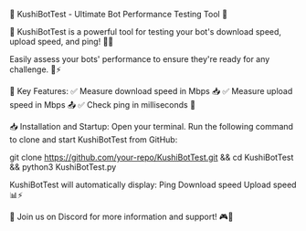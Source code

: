 🌟 KushiBotTest - Ultimate Bot Performance Testing Tool 🌟

🚀 KushiBotTest is a powerful tool for testing your bot's download speed, upload speed, and ping! 🤖💥

Easily assess your bots' performance to ensure they're ready for any challenge. 💪⚡

🔧 Key Features:
✅ Measure download speed in Mbps 📥
✅ Measure upload speed in Mbps 📤
✅ Check ping in milliseconds 📶

📥 Installation and Startup:
Open your terminal.
Run the following command to clone and start KushiBotTest from GitHub:

git clone https://github.com/your-repo/KushiBotTest.git && cd KushiBotTest && python3 KushiBotTest.py

KushiBotTest will automatically display:
Ping
Download speed
Upload speed 📊⚡

🔗 Join us on Discord for more information and support! 🎮👥

